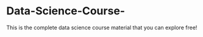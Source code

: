 # Data-Science-Course-
This is the complete data science course material that you can explore free!
